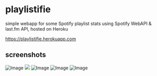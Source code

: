 # playlistifie

simple webapp for some Spotify playlist stats using Spotify WebAPI & last.fm API, hosted on Heroku

https://playlistifie.herokuapp.com

## screenshots
![Image](https://i.imgur.com/SlQDHj8.png)
![](https://i.imgur.com/S6CWjvX.png)
![Image](https://i.imgur.com/OlVEDkv.png)
![Image](https://i.imgur.com/pGZAnrI.png)
![Image](https://i.imgur.com/JszkGgw.png)
